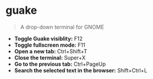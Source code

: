 # guake
> A drop-down terminal for GNOME
- **Toggle Guake visiblity:**
F12
- **Toggle fullscreen mode:**
F11
- **Open a new tab:**
Ctrl+Shift+T
- **Close the terminal:**
Super+X
- **Go to the previous tab:**
Ctrl+PageUp
- **Search the selected text in the browser:**
Shift+Ctrl+L
